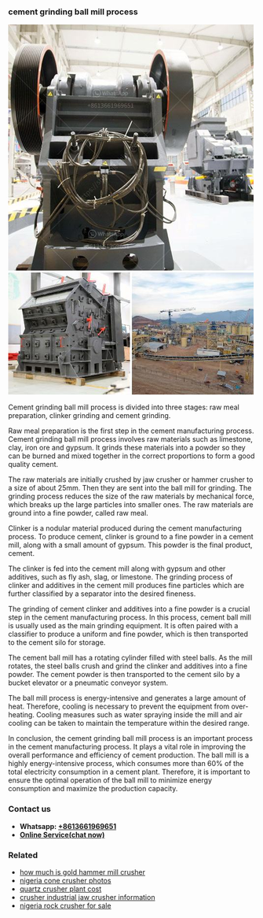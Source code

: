 <h3>cement grinding ball mill process</h3><img src='1704951508.jpg' alt=''><p>Cement grinding ball mill process is divided into three stages: raw meal preparation, clinker grinding and cement grinding.</p><p>Raw meal preparation is the first step in the cement manufacturing process. Cement grinding ball mill process involves raw materials such as limestone, clay, iron ore and gypsum. It grinds these materials into a powder so they can be burned and mixed together in the correct proportions to form a good quality cement.</p><p>The raw materials are initially crushed by jaw crusher or hammer crusher to a size of about 25mm. Then they are sent into the ball mill for grinding. The grinding process reduces the size of the raw materials by mechanical force, which breaks up the large particles into smaller ones. The raw materials are ground into a fine powder, called raw meal.</p><p>Clinker is a nodular material produced during the cement manufacturing process. To produce cement, clinker is ground to a fine powder in a cement mill, along with a small amount of gypsum. This powder is the final product, cement.</p><p>The clinker is fed into the cement mill along with gypsum and other additives, such as fly ash, slag, or limestone. The grinding process of clinker and additives in the cement mill produces fine particles which are further classified by a separator into the desired fineness.</p><p>The grinding of cement clinker and additives into a fine powder is a crucial step in the cement manufacturing process. In this process, cement ball mill is usually used as the main grinding equipment. It is often paired with a classifier to produce a uniform and fine powder, which is then transported to the cement silo for storage.</p><p>The cement ball mill has a rotating cylinder filled with steel balls. As the mill rotates, the steel balls crush and grind the clinker and additives into a fine powder. The cement powder is then transported to the cement silo by a bucket elevator or a pneumatic conveyor system.</p><p>The ball mill process is energy-intensive and generates a large amount of heat. Therefore, cooling is necessary to prevent the equipment from over-heating. Cooling measures such as water spraying inside the mill and air cooling can be taken to maintain the temperature within the desired range.</p><p>In conclusion, the cement grinding ball mill process is an important process in the cement manufacturing process. It plays a vital role in improving the overall performance and efficiency of cement production. The ball mill is a highly energy-intensive process, which consumes more than 60% of the total electricity consumption in a cement plant. Therefore, it is important to ensure the optimal operation of the ball mill to minimize energy consumption and maximize the production capacity.</p><h3>Contact us</h3><ul><li><strong>Whatsapp:&nbsp;<a href="https://wa.me/8613661969651">+8613661969651</a></strong></li><li><a href="https://swt.shibang-china.com/?git&amp;zhl&amp;cement grinding ball mill process"><strong>Online Service(chat now)</strong></a></li></ul><h3>Related</h3><ul><li><a href='how much is gold hammer mill crusher.md'>how much is gold hammer mill crusher</a></li><li><a href='nigeria cone crusher photos.md'>nigeria cone crusher photos</a></li><li><a href='quartz crusher plant cost.md'>quartz crusher plant cost</a></li><li><a href='crusher industrial jaw crusher information.md'>crusher industrial jaw crusher information</a></li><li><a href='nigeria rock crusher for sale.md'>nigeria rock crusher for sale</a></li></ul>